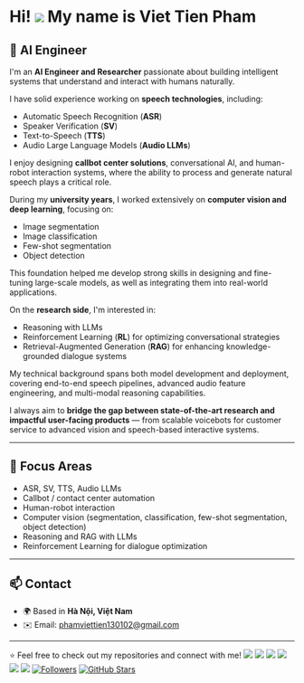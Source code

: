 # Hi! ![](https://user-images.githubusercontent.com/18350557/176309783-0785949b-9127-417c-8b55-ab5a4333674e.gif) My name is Viet Tien Pham

## 🚀 AI Engineer

I'm an **AI Engineer and Researcher** passionate about building intelligent systems that understand and interact with humans naturally.  

I have solid experience working on **speech technologies**, including:
- Automatic Speech Recognition (**ASR**)
- Speaker Verification (**SV**)
- Text-to-Speech (**TTS**)
- Audio Large Language Models (**Audio LLMs**)

I enjoy designing **callbot center solutions**, conversational AI, and human-robot interaction systems, where the ability to process and generate natural speech plays a critical role.

During my **university years**, I worked extensively on **computer vision and deep learning**, focusing on:
- Image segmentation
- Image classification
- Few-shot segmentation
- Object detection

This foundation helped me develop strong skills in designing and fine-tuning large-scale models, as well as integrating them into real-world applications.

On the **research side**, I'm interested in:
- Reasoning with LLMs
- Reinforcement Learning (**RL**) for optimizing conversational strategies
- Retrieval-Augmented Generation (**RAG**) for enhancing knowledge-grounded dialogue systems

My technical background spans both model development and deployment, covering end-to-end speech pipelines, advanced audio feature engineering, and multi-modal reasoning capabilities.

I always aim to **bridge the gap between state-of-the-art research and impactful user-facing products** — from scalable voicebots for customer service to advanced vision and speech-based interactive systems.

---

## 🎯 **Focus Areas**
- ASR, SV, TTS, Audio LLMs
- Callbot / contact center automation
- Human-robot interaction
- Computer vision (segmentation, classification, few-shot segmentation, object detection)
- Reasoning and RAG with LLMs
- Reinforcement Learning for dialogue optimization

---

## 📫 **Contact**
- 🌍 Based in **Hà Nội, Việt Nam**
- ✉️ Email: [phamviettien130102@gmail.com](mailto:phamviettien130102@gmail.com)

---

⭐ Feel free to check out my repositories and connect with me!
![](https://komarev.com/ghpvc/?username=VyetGokyra)
![](http://github-profile-summary-cards.vercel.app/api/cards/profile-details?username=VyetGokyra&theme=default)
![](http://github-profile-summary-cards.vercel.app/api/cards/repos-per-language?username=VyetGokyra&theme=default)
![](http://github-profile-summary-cards.vercel.app/api/cards/most-commit-language?username=VyetGokyra&theme=default)
![](http://github-profile-summary-cards.vercel.app/api/cards/stats?username=VyetGokyra&theme=default)
![](http://github-profile-summary-cards.vercel.app/api/cards/productive-time?username=VyetGokyra&theme=default&utcOffset=8)
[![Followers](https://img.shields.io/github/followers/VyetGokyra?logo=github&style=flat-square)](https://github.com/VyetGokyra)
[![GitHub Stars](https://img.shields.io/github/stars/VyetGokyra?logo=github&style=flat-square)](https://github.com/VyetGokyra)
